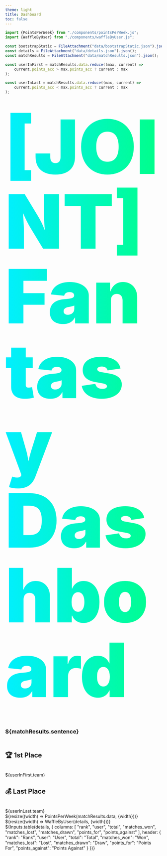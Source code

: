 ```yaml
---
theme: light
title: Dashboard
toc: false
---
```


```js
import {PointsPerWeek} from "./components/pointsPerWeek.js";
import {WaffleByUser} from "./components/waffleByUser.js";
```

```js
const bootstrapStatic = FileAttachment("data/bootstrapStatic.json").json();
const details = FileAttachment("data/details.json").json();
const matchResults = FileAttachment("data/matchResults.json").json();
```

```js
const userInFirst = matchResults.data.reduce((max, current) => 
    current.points_acc > max.points_acc ? current : max
);

const userInLast = matchResults.data.reduce((max, current) => 
    current.points_acc < max.points_acc ? current : max
);
```

<div class="hero">
  <h1>[JOINT] Fantasy Dashboard</h1>
</div>

<div class="hero">
  <h2>${matchResults.sentence}</h2>
</div>

<div class="grid grid-cols-2">
  <a class="card" style="color: inherit;">
    <h2>🏆 1st Place</h2>
    <br>
    <span class="big">${userInFirst.team}</span>
  </a>
  <a class="card" style="color: inherit;">
    <h2>💰 Last Place</h2>
    <br>
    <span class="big">${userInLast.team}</span>
  </a>
</div>

<div class="grid grid-cols-1">
  <div class="card">
    ${resize((width) => PointsPerWeek(matchResults.data, {width}))}
  </div>
</div>


<div class="grid grid-cols-1">
  <div class="card">
    ${resize((width) => WaffleByUser(details, {width}))}
  </div>
</div>

<div class="card" style="padding: 0;">
  ${Inputs.table(details, {
    columns: [
        "rank",
        "user",
        "total",
        "matches_won",
        "matches_lost",
        "matches_drawn",
        "points_for",
        "points_against"
    ],
    header: {
        "rank": "Rank",
        "user": "User",
        "total": "Total",
        "matches_won": "Won",
        "matches_lost": "Lost",
        "matches_drawn": "Draw",
        "points_for": "Points For",
        "points_against": "Points Against"
    }
  })}
</div>

<style>

.hero {
  display: flex;
  flex-direction: column;
  font-family: var(--sans-serif);
  margin: 2rem 0 3rem;
  text-wrap: balance;
  text-align: left;
}

.hero h1 {
  margin: 1rem 0;
  max-width: none;
  font-size: 6vh !important;
  font-weight: 900;
  line-height: 1;
  background: linear-gradient(90deg, #02efff,  #00ff87);
  -webkit-background-clip: text;
  -webkit-text-fill-color: transparent;
  background-clip: text;
}

.hero h2 {
  margin: 0;
  max-width: none;
  font-size: 18px;
  /* font-weight: 500; */
  line-height: 1.5;
  color: var(--theme-foreground-muted);
}

@media (min-width: 640px) {
  .hero h1 {
    font-size: 90px;
  }
}

</style>

